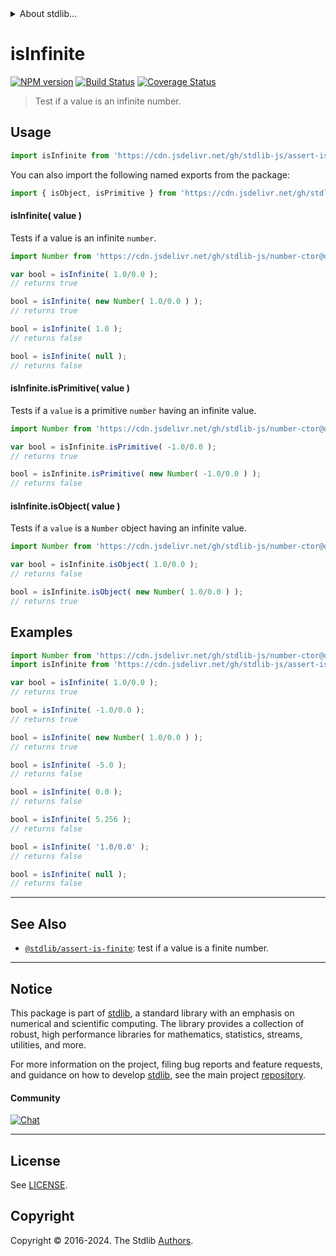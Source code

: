 <!--

@license Apache-2.0

Copyright (c) 2018 The Stdlib Authors.

Licensed under the Apache License, Version 2.0 (the "License");
you may not use this file except in compliance with the License.
You may obtain a copy of the License at

   http://www.apache.org/licenses/LICENSE-2.0

Unless required by applicable law or agreed to in writing, software
distributed under the License is distributed on an "AS IS" BASIS,
WITHOUT WARRANTIES OR CONDITIONS OF ANY KIND, either express or implied.
See the License for the specific language governing permissions and
limitations under the License.

-->


<details>
  <summary>
    About stdlib...
  </summary>
  <p>We believe in a future in which the web is a preferred environment for numerical computation. To help realize this future, we've built stdlib. stdlib is a standard library, with an emphasis on numerical and scientific computation, written in JavaScript (and C) for execution in browsers and in Node.js.</p>
  <p>The library is fully decomposable, being architected in such a way that you can swap out and mix and match APIs and functionality to cater to your exact preferences and use cases.</p>
  <p>When you use stdlib, you can be absolutely certain that you are using the most thorough, rigorous, well-written, studied, documented, tested, measured, and high-quality code out there.</p>
  <p>To join us in bringing numerical computing to the web, get started by checking us out on <a href="https://github.com/stdlib-js/stdlib">GitHub</a>, and please consider <a href="https://opencollective.com/stdlib">financially supporting stdlib</a>. We greatly appreciate your continued support!</p>
</details>

# isInfinite

[![NPM version][npm-image]][npm-url] [![Build Status][test-image]][test-url] [![Coverage Status][coverage-image]][coverage-url] <!-- [![dependencies][dependencies-image]][dependencies-url] -->

> Test if a value is an infinite number.



<section class="usage">

## Usage

```javascript
import isInfinite from 'https://cdn.jsdelivr.net/gh/stdlib-js/assert-is-infinite@deno/mod.js';
```

You can also import the following named exports from the package:

```javascript
import { isObject, isPrimitive } from 'https://cdn.jsdelivr.net/gh/stdlib-js/assert-is-infinite@deno/mod.js';
```

#### isInfinite( value )

Tests if a value is an infinite `number`.

<!-- eslint-disable no-new-wrappers -->

```javascript
import Number from 'https://cdn.jsdelivr.net/gh/stdlib-js/number-ctor@deno/mod.js';

var bool = isInfinite( 1.0/0.0 );
// returns true

bool = isInfinite( new Number( 1.0/0.0 ) );
// returns true

bool = isInfinite( 1.0 );
// returns false

bool = isInfinite( null );
// returns false
```

#### isInfinite.isPrimitive( value )

Tests if a `value` is a primitive `number` having an infinite value.

<!-- eslint-disable no-new-wrappers -->

```javascript
import Number from 'https://cdn.jsdelivr.net/gh/stdlib-js/number-ctor@deno/mod.js';

var bool = isInfinite.isPrimitive( -1.0/0.0 );
// returns true

bool = isInfinite.isPrimitive( new Number( -1.0/0.0 ) );
// returns false
```

#### isInfinite.isObject( value )

Tests if a `value` is a `Number` object having an infinite value.

<!-- eslint-disable no-new-wrappers -->

```javascript
import Number from 'https://cdn.jsdelivr.net/gh/stdlib-js/number-ctor@deno/mod.js';

var bool = isInfinite.isObject( 1.0/0.0 );
// returns false

bool = isInfinite.isObject( new Number( 1.0/0.0 ) );
// returns true
```

</section>

<!-- /.usage -->

<section class="notes">

</section>

<!-- /.notes -->

<section class="examples">

## Examples

<!-- eslint-disable no-new-wrappers -->

<!-- eslint no-undef: "error" -->

```javascript
import Number from 'https://cdn.jsdelivr.net/gh/stdlib-js/number-ctor@deno/mod.js';
import isInfinite from 'https://cdn.jsdelivr.net/gh/stdlib-js/assert-is-infinite@deno/mod.js';

var bool = isInfinite( 1.0/0.0 );
// returns true

bool = isInfinite( -1.0/0.0 );
// returns true

bool = isInfinite( new Number( 1.0/0.0 ) );
// returns true

bool = isInfinite( -5.0 );
// returns false

bool = isInfinite( 0.0 );
// returns false

bool = isInfinite( 5.256 );
// returns false

bool = isInfinite( '1.0/0.0' );
// returns false

bool = isInfinite( null );
// returns false
```

</section>

<!-- /.examples -->

<!-- Section for related `stdlib` packages. Do not manually edit this section, as it is automatically populated. -->

<section class="related">

* * *

## See Also

-   <span class="package-name">[`@stdlib/assert-is-finite`][@stdlib/assert/is-finite]</span><span class="delimiter">: </span><span class="description">test if a value is a finite number.</span>

</section>

<!-- /.related -->

<!-- Section for all links. Make sure to keep an empty line after the `section` element and another before the `/section` close. -->


<section class="main-repo" >

* * *

## Notice

This package is part of [stdlib][stdlib], a standard library with an emphasis on numerical and scientific computing. The library provides a collection of robust, high performance libraries for mathematics, statistics, streams, utilities, and more.

For more information on the project, filing bug reports and feature requests, and guidance on how to develop [stdlib][stdlib], see the main project [repository][stdlib].

#### Community

[![Chat][chat-image]][chat-url]

---

## License

See [LICENSE][stdlib-license].


## Copyright

Copyright &copy; 2016-2024. The Stdlib [Authors][stdlib-authors].

</section>

<!-- /.stdlib -->

<!-- Section for all links. Make sure to keep an empty line after the `section` element and another before the `/section` close. -->

<section class="links">

[npm-image]: http://img.shields.io/npm/v/@stdlib/assert-is-infinite.svg
[npm-url]: https://npmjs.org/package/@stdlib/assert-is-infinite

[test-image]: https://github.com/stdlib-js/assert-is-infinite/actions/workflows/test.yml/badge.svg?branch=v0.2.0
[test-url]: https://github.com/stdlib-js/assert-is-infinite/actions/workflows/test.yml?query=branch:v0.2.0

[coverage-image]: https://img.shields.io/codecov/c/github/stdlib-js/assert-is-infinite/main.svg
[coverage-url]: https://codecov.io/github/stdlib-js/assert-is-infinite?branch=main

<!--

[dependencies-image]: https://img.shields.io/david/stdlib-js/assert-is-infinite.svg
[dependencies-url]: https://david-dm.org/stdlib-js/assert-is-infinite/main

-->

[chat-image]: https://img.shields.io/gitter/room/stdlib-js/stdlib.svg
[chat-url]: https://app.gitter.im/#/room/#stdlib-js_stdlib:gitter.im

[stdlib]: https://github.com/stdlib-js/stdlib

[stdlib-authors]: https://github.com/stdlib-js/stdlib/graphs/contributors

[umd]: https://github.com/umdjs/umd
[es-module]: https://developer.mozilla.org/en-US/docs/Web/JavaScript/Guide/Modules

[deno-url]: https://github.com/stdlib-js/assert-is-infinite/tree/deno
[deno-readme]: https://github.com/stdlib-js/assert-is-infinite/blob/deno/README.md
[umd-url]: https://github.com/stdlib-js/assert-is-infinite/tree/umd
[umd-readme]: https://github.com/stdlib-js/assert-is-infinite/blob/umd/README.md
[esm-url]: https://github.com/stdlib-js/assert-is-infinite/tree/esm
[esm-readme]: https://github.com/stdlib-js/assert-is-infinite/blob/esm/README.md
[branches-url]: https://github.com/stdlib-js/assert-is-infinite/blob/main/branches.md

[stdlib-license]: https://raw.githubusercontent.com/stdlib-js/assert-is-infinite/main/LICENSE

<!-- <related-links> -->

[@stdlib/assert/is-finite]: https://github.com/stdlib-js/assert-is-finite/tree/deno

<!-- </related-links> -->

</section>

<!-- /.links -->
